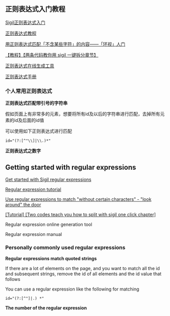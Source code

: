 ## 正则表达式入门教程

[Sigil正则表达式入门](http://www.360doc.com/content/14/1205/19/9152906_430669102.shtml)

[正则表达式教程](https://tieba.baidu.com/p/3493107610)

[用正则表达式匹配「不含某些字符」的内容——「环视」人门](https://tieba.baidu.com/p/5175723212)

[【教程】【两条代码教你用 sigil 一键拆分章节】](https://tieba.baidu.com/p/3392701280)

[正则表达式在线生成工具](https://www.w3cschool.cn/tools/index?name=create_reg)

[正则表达式手册](https://www.w3cschool.cn/regexp/)

### 个人常用正则表达式

**正则表达式匹配带引号的字符串**

假如页面上有非常多的元素，想要将所有id及以后的字符串进行匹配，去掉所有元素的id及后面的id值

可以使用如下正则表达式进行匹配

```
id="(?:[^"\\]|\\.)*"
```
**正则表达式之数字**

## Getting started with regular expressions

[Get started with Sigil regular expressions](http://www.360doc.com/content/14/1205/19/9152906_430669102.shtml)

[Regular expression tutorial](https://tieba.baidu.com/p/3493107610)

[Use regular expressions to match "without certain characters" - "look around" the door](https://tieba.baidu.com/p/5175723212)

[[Tutorial] [Two codes teach you how to split with sigil one click chapter]](https://tieba.baidu.com/p/3392701280)

Regular expression online generation tool

Regular expression manual

### Personally commonly used regular expressions

**Regular expressions match quoted strings**

If there are a lot of elements on the page, and you want to match all the id and subsequent strings, remove the id of all elements and the id value that follows

You can use a regular expression like the following for matching
```
id="(?:[^"]|.) *"
```
**The number of the regular expression**

